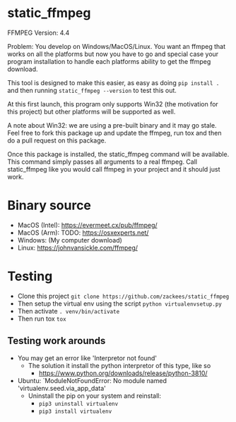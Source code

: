 # static_ffmpeg

FFMPEG Version: 4.4

Problem: You develop on Windows/MacOS/Linux. You want an ffmpeg
that works on all the platforms but now you have to go and special
case your program installation to handle each platforms ability
to get the ffmpeg download.

This tool is designed to make this easier, as easy as doing
`pip install .` and then running `static_ffmpeg --version` to test this out.

At this first launch, this program only supports Win32 (the motivation
for this project) but other platforms will be supported as well.

A note about Win32: we are using a pre-built binary and it may go
stale. Feel free to fork this package up and update the ffmpeg, run
tox and then do a pull request on this package.

Once this package is installed, the static_ffmpeg command will
be available. This command simply passes all arguments to
a real ffmpeg. Call static_ffmpeg like you would call ffmpeg in your project
and it should just work.

# Binary source
  * MacOS (Intel): https://evermeet.cx/pub/ffmpeg/
  * MacOS (Arm): TODO: https://osxexperts.net/
  * Windows: (My computer download)
  * Linux: https://johnvansickle.com/ffmpeg/

# Testing

  * Clone this project `git clone https://github.com/zackees/static_ffmpeg`
  * Then setup the virtual env using the script `python virtualenvsetup.py`
  * Then activate `. venv/bin/activate`
  * Then run tox `tox`

## Testing work arounds
  * You may get an error like 'Interpretor not found'
    * The solution it install the python interpretor of this type, like so
      * https://www.python.org/downloads/release/python-3810/
  * Ubuntu: `ModuleNotFoundError: No module named 'virtualenv.seed.via_app_data'
    * Uninstall the pip on your system and reinstall:
      * `pip3 uninstall virtualenv`
      * `pip3 install virtualenv`